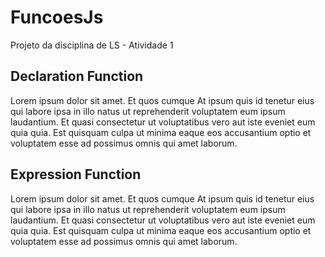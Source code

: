 # FuncoesJs

Projeto da disciplina de LS - Atividade 1

## Declaration Function

Lorem ipsum dolor sit amet. Et quos cumque At ipsum quis id tenetur eius qui labore ipsa in illo natus ut reprehenderit voluptatem eum ipsum laudantium. Et quasi consectetur ut voluptatibus vero aut iste eveniet eum quia quia. Est quisquam culpa ut minima eaque eos accusantium optio et voluptatem esse ad possimus omnis qui amet laborum.

## Expression Function

Lorem ipsum dolor sit amet. Et quos cumque At ipsum quis id tenetur eius qui labore ipsa in illo natus ut reprehenderit voluptatem eum ipsum laudantium. Et quasi consectetur ut voluptatibus vero aut iste eveniet eum quia quia. Est quisquam culpa ut minima eaque eos accusantium optio et voluptatem esse ad possimus omnis qui amet laborum.
